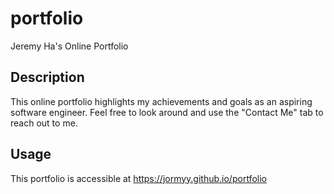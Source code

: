 # portfolio
Jeremy Ha's Online Portfolio

## Description
This online portfolio highlights my achievements and goals as an aspiring software engineer. Feel free to look around and use the "Contact Me" tab to reach out to me.

## Usage
This portfolio is accessible at https://jormyy.github.io/portfolio
